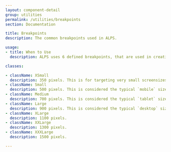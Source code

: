 ```yaml
---
layout: component-detail
group: utilities
permalink: /utilities/breakpoints
section: Documentation

title: Breakpoints
description: The common breakpoints used in ALPS.

usage:
- title: When to Use
  description: ALPS uses 6 defined breakpoints, that are used in creating the SASS files.

classes:

- className: XSmall
  description: 350 pixels. This is for targeting very small screensizes.
- className: Small
  description: 500 pixels. This is considered the typical `mobile` size.
- className: Medium
  description: 700 pixels. This is considered the typical `tablet` size.
- className: Large
  description: 900 pixels. This is considered the typical `desktop` size.
- className: XLarge
  description: 1100 pixels.
- className: XXLarge
  description: 1300 pixels.
- className: XXXLarge
  description: 1500 pixels.

---
```

